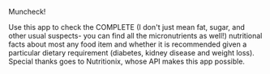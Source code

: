 Muncheck!

Use this app to check the COMPLETE (I don't just mean fat, sugar, and other usual suspects- you can find all the micronutrients as well!) nutritional facts about most any food item and whether it is recommended given a particular dietary requirement (diabetes, kidney disease and weight loss). Special thanks goes to Nutritionix, whose API makes this app possible.